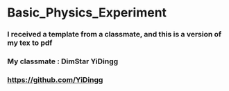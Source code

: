 # Basic_Physics_Experiment

### I received a template from a classmate, and this is a version of my tex to pdf  

### My classmate : DimStar YiDingg 

### https://github.com/YiDingg
